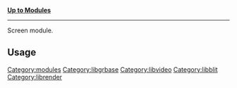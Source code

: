[**Up to Modules**](:Category:modules "wikilink")

------------------------------------------------------------------------

Screen module.

Usage
-----

<Category:modules> <Category:libgrbase> <Category:libvideo>
<Category:libblit> <Category:librender>
